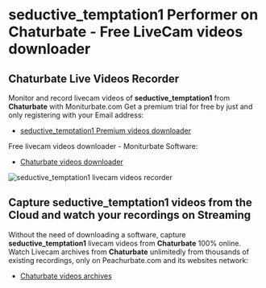 # seductive_temptation1 Performer on Chaturbate - Free LiveCam videos downloader

## Chaturbate Live Videos Recorder

Monitor and record livecam videos of **seductive_temptation1** from **Chaturbate** with Moniturbate.com
Get a premium trial for free by just and only registering with your Email address:
* [seductive_temptation1 Premium videos downloader](https://moniturbate.com/request-demo-licence-key.html)

Free livecam videos downloader - Moniturbate Software:
* [Chaturbate videos downloader](https://moniturbate.com/moniturbate-download-software.html)

![seductive_temptation1 livecam videos recorder](https://peachurnet.com/templates/moniturbate-software.png)


## Capture seductive_temptation1 videos from the Cloud and watch your recordings on Streaming

Without the need of downloading a software, capture **seductive_temptation1** livecam videos from **Chaturbate** 100% online.
Watch Livecam archives from **Chaturbate** unlimitedly from thousands of existing recordings, only on Peachurbate.com and its websites network:
* [Chaturbate videos archives](https://peachurnet.com/)